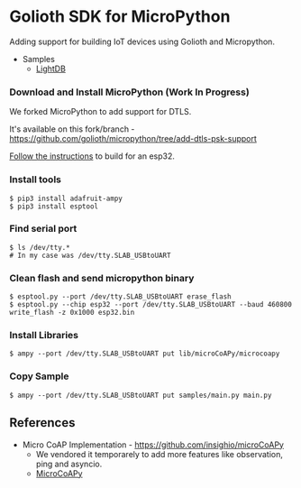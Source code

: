 # Golioth SDK for MicroPython

Adding support for building IoT devices using Golioth and Micropython.

- Samples
  - [LightDB](./samples/main.py)

### Download and Install MicroPython (Work In Progress)

We forked MicroPython to add support for DTLS.

It's available on this fork/branch - https://github.com/golioth/micropython/tree/add-dtls-psk-support

[Follow the instructions](https://github.com/golioth/micropython/tree/add-dtls-psk-support/ports/esp32) to build for an esp32.

### Install tools

```
$ pip3 install adafruit-ampy
$ pip3 install esptool
```

### Find serial port

```
$ ls /dev/tty.*
# In my case was /dev/tty.SLAB_USBtoUART
```

### Clean flash and send micropython binary

```
$ esptool.py --port /dev/tty.SLAB_USBtoUART erase_flash
$ esptool.py --chip esp32 --port /dev/tty.SLAB_USBtoUART --baud 460800 write_flash -z 0x1000 esp32.bin
```

### Install Libraries

```
$ ampy --port /dev/tty.SLAB_USBtoUART put lib/microCoAPy/microcoapy
```

### Copy Sample

```
$ ampy --port /dev/tty.SLAB_USBtoUART put samples/main.py main.py
```

## References

- Micro CoAP Implementation - https://github.com/insighio/microCoAPy
  - We vendored it temporarely to add more features like observation, ping and asyncio.
  - [MicroCoAPy](./lib/microCoAPy)
